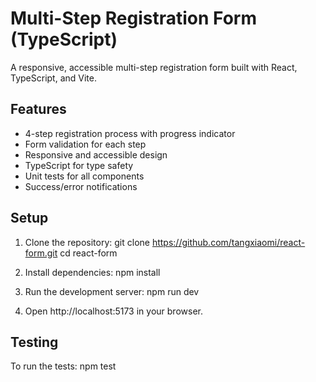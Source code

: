 # Multi-Step Registration Form (TypeScript)

A responsive, accessible multi-step registration form built with React, TypeScript, and Vite.

## Features

- 4-step registration process with progress indicator
- Form validation for each step
- Responsive and accessible design
- TypeScript for type safety
- Unit tests for all components
- Success/error notifications

## Setup

1. Clone the repository:
   git clone https://github.com/tangxiaomi/react-form.git
   cd react-form

2. Install dependencies:
   npm install

3. Run the development server:
   npm run dev

4. Open http://localhost:5173 in your browser.

## Testing
To run the tests:
npm test